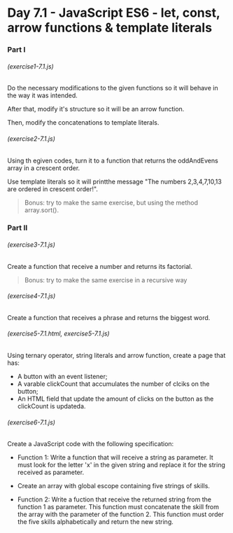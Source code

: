 # Day 7.1 - JavaScript ES6 - let, const, arrow functions & template literals

### Part I

###### (exercise1-7.1.js)

Do the necessary modifications to the given functions so it will behave in the way it was intended.

After that, modify it's structure so it will be an arrow function.

Then, modify the concatenations to template literals.

###### (exercise2-7.1.js)

Using th egiven codes, turn it to a function that returns the oddAndEvens array in a crescent order.

Use template literals so it will printthe message "The numbers 2,3,4,7,10,13 are ordered in crescent order!".

> Bonus: try to make the same exercise, but using the method array.sort().

### Part II

###### (exercise3-7.1.js)

Create a function that receive a number and returns its factorial.

> Bonus: try to make the same exercise in a recursive way

###### (exercise4-7.1.js)

Create a function that receives a phrase and returns the biggest word.

###### (exercise5-7.1.html, exercise5-7.1.js)

Using ternary operator, string literals and arrow function, create a page that has:

* A button with an event listener;
* A varable clickCount that accumulates the number of clciks on the button;
* An HTML field that update the amount of clicks on the button as the clickCount is updateda.

###### (exercise6-7.1.js)

Create a JavaScript code with the following specification:

* Function 1: Write a function that will receive a string as parameter. It must look for the letter 'x' in the given string and replace it for the string received as parameter.

* Create an array with global escope containing five strings of skills.

* Function 2: Write a fuction that receive the returned string from the function 1 as parameter. This function must concatenate the skill from the array with the parameter of the function 2. This function must order the five skills alphabetically and return the new string.

